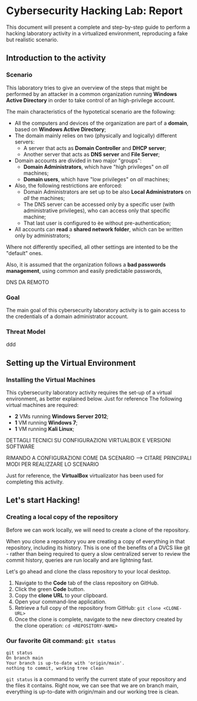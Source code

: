 # Cybersecurity Hacking Lab: Report

This document will present a complete and step-by-step guide to perform a hacking laboratory activity in a virtualized environment, reproducing a fake but realistic scenario.

## Introduction to the activity

### Scenario

This laboratory tries to give an overview of the steps that might be performed by an attacker in a common organization running **Windows Active Directory** in order to take control of an high-privilege account.

The main characteristics of the hypotetical scenario are the following:

 - All the computers and devices of the organization are part of a **domain**, based on **Windows Active Directory**;
 - The domain mainly relies on two (physically and logically) different servers:
	 - A server that acts as **Domain Controller** and **DHCP server**;
	 - Another server that acts as **DNS server** and **File Server**;
 - Domain accounts are divided in two major "groups":
	 - **Domain Administrators**, which have "high privileges" on *all* machines;
	 - **Domain users**, which have "low privileges" on *all* machines;
 - Also, the following restrictions are enforced:
	 - Domain Administrators are set up to be also **Local Administrators** on *all* the machines;
	 - The DNS server can be accessed only by a specific user (with administrative privileges), who can access only that specific machine;
	 - That last user is configured to èe without pre-authentication;
 - All accounts can **read** a **shared network folder**, which can be written only by administrators;

Where not differently specified, all other settings are intented to be the "default" ones.

Also, it is assumed that the organization follows a **bad passwords management**, using common and easily predictable passwords, 

DNS DA REMOTO


### Goal
The main goal of this cybersecurity laboratory activity is to gain access to the credentials of a domain administrator account.

### Threat Model
ddd

## Setting up the Virtual Environment

### Installing the Virtual Machines

This cybersecurity laboratory activity requires the set-up of a virtual environment, as better explained below.
Just for reference
The following virtual machines are required:

 - **2** VMs running **Windows Server 2012**;
 - **1** VM running **Windows 7**;
 - **1** VM running **Kali Linux**;

DETTAGLI TECNICI SU CONFIGURAZIONI VIRTUALBOX E VERSIONI SOFTWARE

RIMANDO A CONFIGURAZIONI COME DA SCENARIO --> CITARE PRINCIPALI MODI PER REALIZZARE LO SCENARIO

Just for reference, the **VirtualBox** virtualizator has been used for completing this activity.

## Let's start Hacking!


### Creating a local copy of the repository

Before we can work locally, we will need to create a clone of the repository.

When you clone a repository you are creating a copy of everything in that repository, including its history. This is one of the benefits of a DVCS like git - rather than being required to query a slow centralized server to review the commit history, queries are run locally and are lightning fast.

Let's go ahead and clone the class repository to your local desktop.

1. Navigate to the **Code** tab of the class repository on GitHub.
1. Click the green **Code** button.
1. Copy the **clone URL** to your clipboard.
1. Open your command-line application.
1. Retrieve a full copy of the repository from GitHub: `git clone <CLONE-URL>`
1. Once the clone is complete, navigate to the new directory created by the clone operation: `cd <REPOSITORY-NAME>`

### Our favorite Git command: `git status`

```shell-session
git status
On branch main
Your branch is up-to-date with 'origin/main'.
nothing to commit, working tree clean
```

`git status` is a command to verify the current state of your repository and the files it contains. Right now, we can see that we are on branch main, everything is up-to-date with origin/main and our working tree is clean.
<!--stackedit_data:
eyJoaXN0b3J5IjpbMTY5MDIwODA3MSwtNDcyODY5OTM3LC0xMj
Q3NzA2OTExXX0=
-->